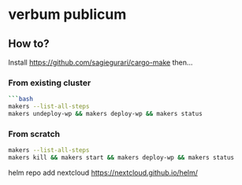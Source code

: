# verbum publicum

## How to?

Install https://github.com/sagiegurari/cargo-make then...

### From existing cluster

```bash
```bash
makers --list-all-steps
makers undeploy-wp && makers deploy-wp && makers status
```

### From scratch

```bash
makers --list-all-steps
makers kill && makers start && makers deploy-wp && makers status
```


helm repo add nextcloud https://nextcloud.github.io/helm/